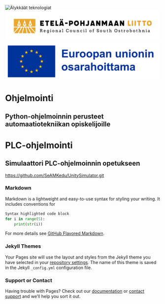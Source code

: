 ![Älykkäät teknologiat](https://storage.googleapis.com/seamk-production/2022/04/2b1d63e0-alykkaat-teknologiat_highres_2022-768x336.jpg)
![EPLiitto logo](https://github.com/SeAMKedu/VAIT-tekoaly-rag/blob/main/kuvat/EPLiitto_logo_vaaka_vari.jpg)
![EU osarahoitus](https://github.com/SeAMKedu/VAIT-tekoaly-rag/blob/main/kuvat/FI_Co-fundedbytheEU_RGB_POS.png)

# Ohjelmointi

## Python-ohjelmoinnin perusteet automaatiotekniikan opiskelijoille

# PLC-ohjelmointi

## Simulaattori PLC-ohjelmoinnin opetukseen

https://github.com/SeAMKedu/UnitySimulator.git

### Markdown

Markdown is a lightweight and easy-to-use syntax for styling your writing. It includes conventions for

```python
Syntax highlighted code block
for i in range(5):
    print(str(i))
```

For more details see [GitHub Flavored Markdown](https://guides.github.com/features/mastering-markdown/).

### Jekyll Themes

Your Pages site will use the layout and styles from the Jekyll theme you have selected in your [repository settings](https://github.com/SeAMKedu/SeAMKedu.github.io/settings). The name of this theme is saved in the Jekyll `_config.yml` configuration file.

### Support or Contact

Having trouble with Pages? Check out our [documentation](https://help.github.com/categories/github-pages-basics/) or [contact support](https://github.com/contact) and we’ll help you sort it out.

